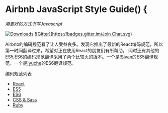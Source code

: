# Airbnb JavaScript Style Guide() {

*用更好的方式书写Javascript*

[![Downloads](https://img.shields.io/npm/dm/eslint-config-airbnb.svg)](https://www.npmjs.com/package/eslint-config-airbnb)
[![Gitter](https://badges.gitter.im/Join Chat.svg)](https://gitter.im/airbnb/javascript?utm_source=badge&utm_medium=badge&utm_campaign=pr-badge)

Airbnb的编码规范看了让人受益良多。发现它推出了最新的React编码规范，所以第一时间翻译过来，希望对正在使用React的朋友们有所帮助。
同时还有其他的ES5,ES6的编码规范翻译采用了两个比较火的版本。一个是[!Sivan](https://github.com/sivan)的ES5翻译规范，一个是[!yuche](https://github.com/yuche)的ES6翻译规范。

编码规范列表
 - [React](react/)
 - [ES5](https://github.com/sivan/javascript-style-guide)
 - [ES6](https://github.com/yuche/javascript)
 - [CSS & Sass](https://github.com/airbnb/css)
 - [Ruby](https://github.com/airbnb/ruby)

